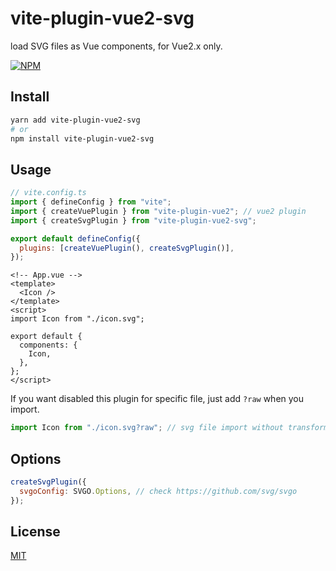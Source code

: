# vite-plugin-vue2-svg

load SVG files as Vue components, for Vue2.x only.

[![NPM](https://nodei.co/npm/vite-plugin-vue2-svg.png)](https://npmjs.org/package/vite-plugin-vue2-svg/)

## Install

```bash
yarn add vite-plugin-vue2-svg
# or
npm install vite-plugin-vue2-svg
```

## Usage

```js
// vite.config.ts
import { defineConfig } from "vite";
import { createVuePlugin } from "vite-plugin-vue2"; // vue2 plugin
import { createSvgPlugin } from "vite-plugin-vue2-svg";

export default defineConfig({
  plugins: [createVuePlugin(), createSvgPlugin()],
});
```

```vue
<!-- App.vue -->
<template>
  <Icon />
</template>
<script>
import Icon from "./icon.svg";

export default {
  components: {
    Icon,
  },
};
</script>
```

If you want disabled this plugin for specific file, just add `?raw` when you import.

```typescript
import Icon from "./icon.svg?raw"; // svg file import without transform
```

## Options

```js
createSvgPlugin({
  svgoConfig: SVGO.Options, // check https://github.com/svg/svgo
});
```

## License

[MIT](LICENSE)
